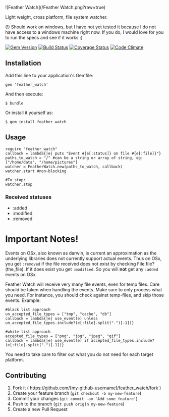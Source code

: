 ![Feather Watch](/Feather Watch.png?raw=true)

Light weight, cross platform, file system watcher. 


(!) Should work on windows, but I have not yet tested it because I do not have access to a windows machine right now. If you do, I would love for you to run the specs and see if it works :)

[![Gem Version](https://badge.fury.io/rb/feather_watch.svg)](http://badge.fury.io/rb/feather_watch)
[![Build Status](https://travis-ci.org/stephan-nordnes-eriksen/feather_watch.svg?branch=master)](https://travis-ci.org/stephan-nordnes-eriksen/feather_watch)
[![Coverage Status](https://img.shields.io/coveralls/stephan-nordnes-eriksen/feather_watch.svg)](https://coveralls.io/r/stephan-nordnes-eriksen/feather_watch)
[![Code Climate](https://codeclimate.com/github/stephan-nordnes-eriksen/feather_watch/badges/gpa.svg)](https://codeclimate.com/github/stephan-nordnes-eriksen/feather_watch)


## Installation

Add this line to your application's Gemfile:

    gem 'feather_watch'

And then execute:

    $ bundle

Or install it yourself as:

    $ gem install feather_watch

## Usage

	require "feather_watch"
	callback = lambda{|e| puts "Event #{e[:status]} on file #{e[:file]}"}
	paths_to_watch = "/" #can be a string or array of string, eg: ["/home/data", "/home/pictures"]
	watcher = FeatherWatch.new(paths_to_watch, callback)
	watcher.start #non-blocking

	#To stop:
	watcher.stop

### Received statuses

 - :added
 - :modified
 - :removed


# Important Notes!
Events on OSx, also known as darwin, is current an approximation as the underlying libraries does not currently support actual events. Thus on OSx, you get `:removed` if the file received does not exist by checking File.file?(the_file). If it does exist you get `:modified`. So you will **not** get any `:added` events on OSx.

Feather Watch will receive very many file events, even for temp files. Care should be taken when handling the events. Make sure to only process what you need. For instance, you should check against temp-files, and skip those events. Example:

	#black list approach
	un_accepted_file_types = ["tmp", "cache", "db"]
	callback = lambda{|e| use_event(e) unless un_accepted_file_types.include?(e[:file].split(".")[-1])} 

	#white list approach
	accepted_file_types = ["png", "jpg", "jpeg", "gif"]
	callback = lambda{|e| use_event(e) if accepted_file_types.include?(e[:file].split(".")[-1])}

You need to take care to filter out what you do not need for each target platform. 





## Contributing

1. Fork it ( https://github.com/[my-github-username]/feather_watch/fork )
2. Create your feature branch (`git checkout -b my-new-feature`)
3. Commit your changes (`git commit -am 'Add some feature'`)
4. Push to the branch (`git push origin my-new-feature`)
5. Create a new Pull Request
